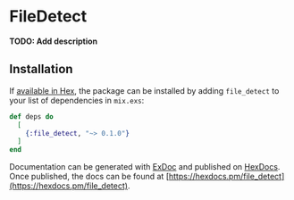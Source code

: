 # FileDetect

**TODO: Add description**

## Installation

If [available in Hex](https://hex.pm/docs/publish), the package can be installed
by adding `file_detect` to your list of dependencies in `mix.exs`:

```elixir
def deps do
  [
    {:file_detect, "~> 0.1.0"}
  ]
end
```

Documentation can be generated with [ExDoc](https://github.com/elixir-lang/ex_doc)
and published on [HexDocs](https://hexdocs.pm). Once published, the docs can
be found at [https://hexdocs.pm/file_detect](https://hexdocs.pm/file_detect).

